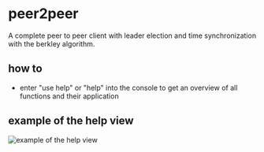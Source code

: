 # peer2peer
A complete peer to peer client with leader election and time synchronization with the berkley algorithm.


## how to
  - enter "use help" or "help" into the console to get an overview of all functions and their application
  

## example of the help view
  ![example of the help view](https://amazon-skill-image-objects.s3.eu-central-1.amazonaws.com/p2p_Help.PNG)
